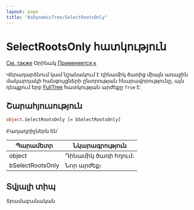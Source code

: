 ```yaml
---
layout: page
title: "AsDynamicTree/SelectRootsOnly"
---
```



# SelectRootsOnly հատկություն

[См. также](../AsDynamicTree.md) Օրինակ [Применяется к](../AsDynamicTree.md) 

Վերադարձնում կամ նշանակում է դինամիկ ծառից միայն առաջին մակարդակի  հանգույցների  ընտրության հնարավորությունը, այն դեպքում երբ [FullTree](FullTree_D.html) հատկության արժեքը `True` է:

## Շարահյուսություն

``` vb
object.SelectRootsOnly [= bSelectRootsOnly]
```


Բաղադրիչներն են՝

    
| Պարամետր | Նկարագրություն |
|--|--|
| object | Դինամիկ ծառի հղում։ |
| bSelectRootsOnly  | Նոր արժեք։  |


## Տվյալի տիպ

Տրամաբանական
